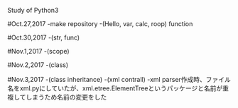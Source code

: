 Study of Python3

#Oct.27,2017
-make repository
-(Hello, var, calc, roop) function

#Oct.30,2017
-(str, func)

#Nov.1,2017
-(scope)

#Nov.2,2017
-(class)

#Nov.3,2017
-(class inheritance)
-(xml contrall)
-xml parser作成時、ファイル名をxml.pyにしていたが、xml.etree.ElementTreeというパッケージと名前が重複してしまうため名前の変更をした

